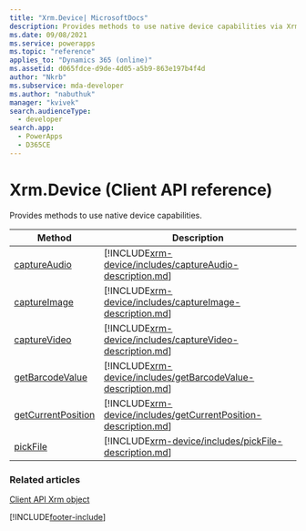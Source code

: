 ```yaml
---
title: "Xrm.Device| MicrosoftDocs"
description: Provides methods to use native device capabilities via Xrm.Device.
ms.date: 09/08/2021
ms.service: powerapps
ms.topic: "reference"
applies_to: "Dynamics 365 (online)"
ms.assetid: d065fdce-d9de-4d05-a5b9-863e197b4f4d
author: "Nkrb"
ms.subservice: mda-developer
ms.author: "nabuthuk"
manager: "kvivek"
search.audienceType:
  - developer
search.app:
  - PowerApps
  - D365CE
---
```


# Xrm.Device (Client API reference)

Provides methods to use native device capabilities.

| Method                                                 | Description                                                                                                              |
| ------------------------------------------------------ | ------------------------------------------------------------------------------------------------------------------------ |
| [captureAudio](xrm-device/captureAudio.md)             | [!INCLUDE[xrm-device/includes/captureAudio-description.md](xrm-device/includes/captureAudio-description.md)]             |
| [captureImage](xrm-device/captureImage.md)             | [!INCLUDE[xrm-device/includes/captureImage-description.md](xrm-device/includes/captureImage-description.md)]             |
| [captureVideo](xrm-device/captureVideo.md)             | [!INCLUDE[xrm-device/includes/captureVideo-description.md](xrm-device/includes/captureVideo-description.md)]             |
| [getBarcodeValue](xrm-device/getBarcodeValue.md)       | [!INCLUDE[xrm-device/includes/getBarcodeValue-description.md](xrm-device/includes/getBarcodeValue-description.md)]       |
| [getCurrentPosition](xrm-device/getCurrentPosition.md) | [!INCLUDE[xrm-device/includes/getCurrentPosition-description.md](xrm-device/includes/getCurrentPosition-description.md)] |
| [pickFile](xrm-device/pickFile.md)                     | [!INCLUDE[xrm-device/includes/pickFile-description.md](xrm-device/includes/pickFile-description.md)]                     |

### Related articles

[Client API Xrm object](../clientapi-xrm.md)

[!INCLUDE[footer-include](../../../../includes/footer-banner.md)]

